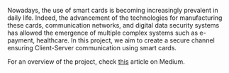 Nowadays, the use of smart cards is becoming increasingly prevalent in daily life. Indeed, the advancement of the technologies for manufacturing these cards, communication networks, and digital data security systems has allowed the emergence of multiple complex systems such as e-payment, healthcare. In this project, we aim to create a secure channel ensuring Client-Server communication using smart cards.

For an overview of the project, check [this](https://medium.com/@ma_bendaoud/89030f8614c4) article on Medium.